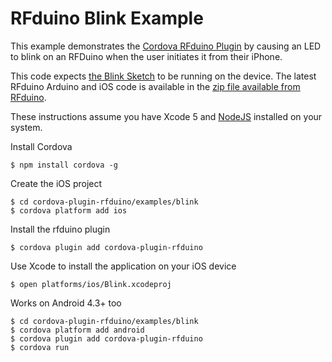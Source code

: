 # RFduino Blink Example

This example demonstrates the [Cordova RFduino Plugin](https://github.com/don/cordova-plugin-rfduino) by causing an LED to blink on an RFDuino when the user initiates it from their iPhone.

This code expects [the Blink Sketch](https://gist.github.com/SaraJo/11353238) to be running on the device. The latest RFduino Arduino and iOS code is available in the [zip file available from  RFduino](http://www.rfduino.com/download.html).

These instructions assume you have Xcode 5 and [NodeJS](http://nodejs.org) installed on your system.

Install Cordova

    $ npm install cordova -g

Create the iOS project

    $ cd cordova-plugin-rfduino/examples/blink
    $ cordova platform add ios

Install the rfduino plugin

    $ cordova plugin add cordova-plugin-rfduino

Use Xcode to install the application on your iOS device

    $ open platforms/ios/Blink.xcodeproj

Works on Android 4.3+ too

    $ cd cordova-plugin-rfduino/examples/blink
    $ cordova platform add android
    $ cordova plugin add cordova-plugin-rfduino
    $ cordova run
